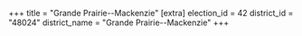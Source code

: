 +++
title = "Grande Prairie--Mackenzie"
[extra]
election_id = 42
district_id = "48024"
district_name = "Grande Prairie--Mackenzie"
+++
